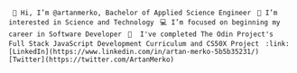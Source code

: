 ` 👋 Hi, I’m @artanmerko, Bachelor of Applied Science Engineer`
` 👀 I’m interested in Science and Technology`
` 💻 I’m focused on beginning my career in Software Developer`
` 🌱  I've completed The Odin Project's Full Stack JavaScript Development Curriculum and CS50X Project`
` :link: [LinkedIn](https://www.linkedin.com/in/artan-merko-5b5b35231/)`
 `[Twitter](https://twitter.com/ArtanMerko)`



<!-- -
artanmerko/artanmerko is a ✨ special ✨ repository because its `README.md` (this file) appears on your GitHub profile.
You can click the Preview link to take a look at your changes.
- ![image title](https://rushter.com/counter.svg)

![image title](https://rushter.com/counter.svg)
![github](https://img.shields.io/badge/GitHub-000000?style=for-the-badge&logo=G!itHub&logoColor=white)


--->
